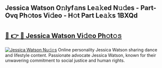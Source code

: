 ## Jessica Watson O𝚗lyf𝚊ns Le𝚊𝚔ed N𝚞𝚍es - Part-Ovq Ph𝚘tos Vi𝚍eo - H𝚘t Part Le𝚊𝚔s 1BXQd

# <h2><a href="http://hf92c5.feru.top/?c=Jessica+Watson">🔗 👉 🔴 Jessica Watson Vi𝚍𝚎o Ph𝚘t𝚘𝚜</a></h2>

[![Jessica Watson Nu𝚍𝚎s](https://i.imgur.com/0TWrTi3.gif)](http://hf92c5.feru.top/?c=Jessica+Watson)
Online personality Jessica Watson sharing dance and lifestyle content. Passionate advocate Jessica Watson, known for their unwavering commitment to social justice and human rights. 

